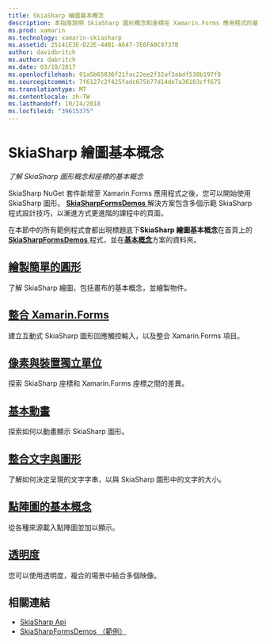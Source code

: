 ```yaml
---
title: SkiaSharp 繪圖基本概念
description: 本指南說明 SkiaSharp 圖形概念和座標在 Xamarin.Forms 應用程式的基本概念。
ms.prod: xamarin
ms.technology: xamarin-skiasharp
ms.assetid: 25141E3E-D22E-44B1-A647-7E6FA0C9737B
author: davidbritch
ms.author: dabritch
ms.date: 03/10/2017
ms.openlocfilehash: 91a5b65836f21fac22ee2f32af3abdf538b197f8
ms.sourcegitcommit: 7f6127c2f425fadc675b77d14de7a36103cff675
ms.translationtype: MT
ms.contentlocale: zh-TW
ms.lasthandoff: 10/24/2018
ms.locfileid: "39615375"
---
```

# <a name="skiasharp-drawing-basics"></a>SkiaSharp 繪圖基本概念

_了解 SkiaSharp 圖形概念和座標的基本概念_

SkiaSharp NuGet 套件新增至 Xamarin.Forms 應用程式之後，您可以開始使用 SkiaSharp 圖形。 [ **SkiaSharpFormsDemos** ](https://developer.xamarin.com/samples/xamarin-forms/SkiaSharpForms/Demos/)解決方案包含多個示範 SkiaSharp 程式設計技巧，以漸進方式更進階的課程中的頁面。

在本節中的所有範例程式會都出現標題底下**SkiaSharp 繪圖基本概念**在首頁上的[ **SkiaSharpFormsDemos** ](https://developer.xamarin.com/samples/xamarin-forms/SkiaSharpForms/Demos/)程式，並在[**基本概念**](https://github.com/xamarin/xamarin-forms-samples/tree/master/SkiaSharpForms/Demos/Demos/SkiaSharpFormsDemos/Basics)方案的資料夾。

## <a name="drawing-a-simple-circlecirclemd"></a>[繪製簡單的圓形](circle.md)

了解 SkiaSharp 繪圖，包括畫布的基本概念，並繪製物件。

## <a name="integrating-with-xamarinformsintegrationmd"></a>[整合 Xamarin.Forms](integration.md)

建立互動式 SkiaSharp 圖形回應觸控輸入，以及整合 Xamarin.Forms 項目。

## <a name="pixels-and-device-independent-unitspixelsmd"></a>[像素與裝置獨立單位](pixels.md)

探索 SkiaSharp 座標和 Xamarin.Forms 座標之間的差異。

## <a name="basic-animationanimationmd"></a>[基本動畫](animation.md)

探索如何以動畫顯示 SkiaSharp 圖形。

## <a name="integrating-text-and-graphicstextmd"></a>[整合文字與圖形](text.md)

了解如何決定呈現的文字字串，以與 SkiaSharp 圖形中的文字的大小。

## <a name="bitmap-basicsbitmapsmd"></a>[點陣圖的基本概念](bitmaps.md)

從各種來源載入點陣圖並加以顯示。

## <a name="transparencytransparencymd"></a>[透明度](transparency.md)

您可以使用透明度，複合的場景中結合多個映像。

## <a name="related-links"></a>相關連結

- [SkiaSharp Api](https://docs.microsoft.com/dotnet/api/skiasharp)
- [SkiaSharpFormsDemos （範例）](https://developer.xamarin.com/samples/xamarin-forms/SkiaSharpForms/Demos/)
